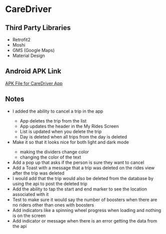 # CareDriver

<h2>Third Party Libraries</h2>
<ul>
  <li>Retrofit2</li>
  <li>Moshi</li>
  <li>GMS (Google Maps)</li>
  <li>Material Design</li>
</ul>

<h2>Android APK Link</h2>
<a href="https://github.com/deanna-yee/CareDriver/tree/master/app/release"> APK File for CareDriver App</a>

<h2>Notes</h2>
<ul>
  <li>I added the ability to cancel a trip in the app</li>
  <ul>
      <li>App deletes the trip from the list</li>
      <li>App updates the header in the My Rides Screen</li>
      <li>List is updated when you delete the trip</li>
      <li>Day is deleted when all trips from the day is deleted</li>
  </ul>
  <li>Make it so that it looks nice for both light and dark mode</li>
  <ul>
    <li> making the dividers change color</li>
    <li> changing the color of the text</li>
  </ul>
  <li>Add a pop up that asks if the person is sure they want to cancel</li>
  <li>Add a Toast with a message that a trip was deleted on the rides view after the trip was deleted</li>
  <li>I would add that the trip would also be deleted from the database by using the api to post the deleted trip</li>
  <li>Add the ability to tap the start and end marker to see the location associated with it</li>
  <li>Test to make sure it would say the number of boosters when there are no riders other than ones with boosters</li>
  <li>Add indicators like a spinning wheel progress when loading and nothing is on the screen</li>
  <li>Add indicator or message when there is an error getting the data from the api</li>
</ul>
